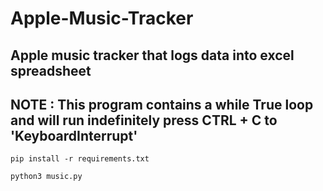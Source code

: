 # Apple-Music-Tracker
Apple music tracker that logs data into excel spreadsheet 
----------------------------------------------------------------------------
NOTE : This program contains a while True loop and will run indefinitely 
       press CTRL + C to 'KeyboardInterrupt'
----------------------------------------------------------------------------

```
pip install -r requirements.txt
```
```
python3 music.py
```

